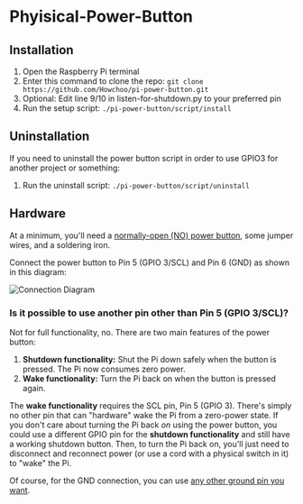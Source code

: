 # Phyisical-Power-Button
## Installation

1. Open the Raspberry Pi terminal
1. Enter this command to clone the repo: `git clone https://github.com/Howchoo/pi-power-button.git`
1. Optional: Edit line 9/10 in listen-for-shutdown.py to your preferred pin
1. Run the setup script: `./pi-power-button/script/install`

## Uninstallation

If you need to uninstall the power button script in order to use GPIO3 for another project or something:

1. Run the uninstall script: `./pi-power-button/script/uninstall`

## Hardware

At a minimum, you'll need a [normally-open (NO) power button](https://www.amazon.com/weideer-MomentaryPush-Waterproof-Mounting-M-12-POWER-T-R-X/dp/B095S6VTHS/ref=sr_1_14?crid=3VULKU8TYQ92A&keywords=momentary%2Bpush%2Bbutton%2Bwith%2Bwires&qid=1680087678&sprefix=momentery%2Bpush%2Bbutton%2Bwith%2Bwires%2Caps%2C509&sr=8-14&th=1), some jumper wires, and a soldering iron.

Connect the power button to Pin 5 (GPIO 3/SCL) and Pin 6 (GND) as shown in this diagram:

![Connection Diagram](https://raw.githubusercontent.com/Howchoo/pi-power-button/master/diagrams/pinout.png)

### Is it possible to use another pin other than Pin 5 (GPIO 3/SCL)?

Not for full functionality, no. There are two main features of the power button:

1. **Shutdown functionality:** Shut the Pi down safely when the button is pressed. The Pi now consumes zero power.
1. **Wake functionality:** Turn the Pi back on when the button is pressed again.

The **wake functionality** requires the SCL pin, Pin 5 (GPIO 3). There's simply no other pin that can "hardware" wake the Pi from a zero-power state. If you don't care about turning the Pi back _on_ using the power button, you could use a different GPIO pin for the **shutdown functionality** and still have a working shutdown button. Then, to turn the Pi back on, you'll just need to disconnect and reconnect power (or use a cord with a physical switch in it) to "wake" the Pi.

Of course, for the GND connection, you can use [any other ground pin you want](https://pinout.xyz/).
